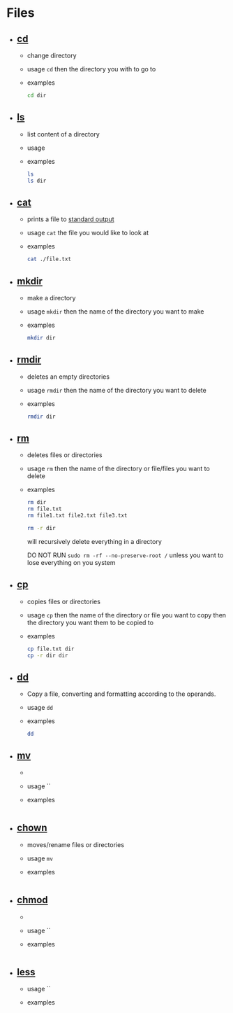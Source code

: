 # Files

- ## [cd](http://manpages.ubuntu.com/manpages/jammy/en/man1/cd.1.html)

  - change directory
  - usage `cd` then the directory you with to go to
  - examples

    ```bash
    cd dir
    ```

- ## [ls](http://manpages.ubuntu.com/manpages/jammy/en/man1/ls.1.html)

  - list content of a directory
  - usage
  - examples

    ```bash
    ls
    ls dir
    ```

- ## [cat](http://manpages.ubuntu.com/manpages/jammy/en/man1/cat.1.html)

  - prints a file to
    [standard output](https://en.wikipedia.org/wiki/Standard_streams)
  - usage `cat` the file you would like to look at
  - examples

    ```bash
    cat ./file.txt
    ```

- ## [mkdir](http://manpages.ubuntu.com/manpages/jammy/en/man1/mkdir.1.html)

  - make a directory
  - usage `mkdir` then the name of the directory you want to make
  - examples

    ```bash
    mkdir dir
    ```

- ## [rmdir](http://manpages.ubuntu.com/manpages/jammy/en/man1/rmdir.1.html)

  - deletes an empty directories
  - usage `rmdir` then the name of the directory you want to delete
  - examples

    ```bash
    rmdir dir
    ```

- ## [rm](http://manpages.ubuntu.com/manpages/jammy/en/man1/rm.1.html)

  - deletes files or directories
  - usage `rm` then the name of the directory or file/files you want to delete
  - examples

    ```bash
    rm dir
    rm file.txt
    rm file1.txt file2.txt file3.txt
    ```

    ```bash
    rm -r dir
    ```

    will recursively delete everything in a directory

    DO NOT RUN `sudo rm -rf --no-preserve-root /` unless you want to lose
    everything on you system

- ## [cp](http://manpages.ubuntu.com/manpages/jammy/en/man1/cp.1.html)

  - copies files or directories
  - usage `cp` then the name of the directory or file you want to copy then the
    directory you want them to be copied to
  - examples

    ```bash
    cp file.txt dir
    cp -r dir dir
    ```

- ## [dd](http://manpages.ubuntu.com/manpages/jammy/en/man1/dd.1.html)

  - Copy a file, converting and formatting according to the operands.
  - usage `dd`
  - examples

    ```bash
    dd 
    ```

- ## [mv](http://manpages.ubuntu.com/manpages/jammy/en/man1/mv.1.html)

  -
  - usage ``
  - examples

    ```bash

    ```

- ## [chown](http://manpages.ubuntu.com/manpages/jammy/en/man1/chown.1.html)

  - moves/rename files or directories
  - usage `mv`
  - examples

    ```bash

    ```

- ## [chmod](http://manpages.ubuntu.com/manpages/jammy/en/man1/chmod.1.html)

  -
  - usage ``
  - examples

    ```bash

    ```

- ## [less](http://manpages.ubuntu.com/manpages/jammy/en/man1/less.1.html)

  - usage ``
  - examples

    ```bash

    ```
